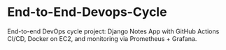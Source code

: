 # End-to-End-Devops-Cycle
End-to-end DevOps cycle project: Django Notes App with GitHub Actions CI/CD, Docker on EC2, and monitoring via Prometheus + Grafana.
